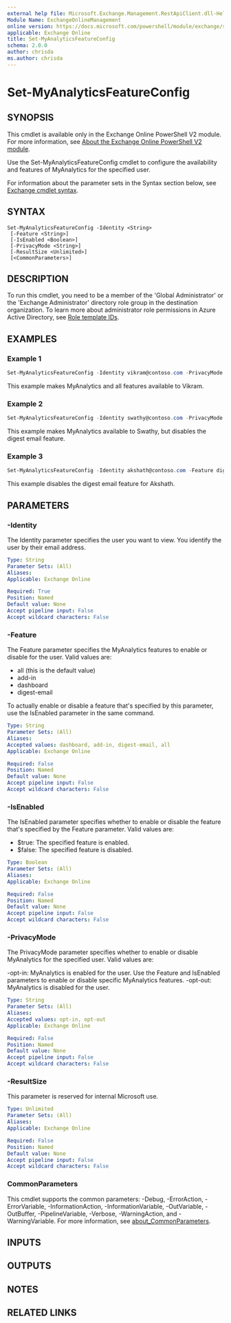 ```yaml
---
external help file: Microsoft.Exchange.Management.RestApiClient.dll-Help.xml
Module Name: ExchangeOnlineManagement
online version: https://docs.microsoft.com/powershell/module/exchange/set-myanalyticsfeatureconfig
applicable: Exchange Online
title: Set-MyAnalyticsFeatureConfig
schema: 2.0.0
author: chrisda
ms.author: chrisda
---
```


# Set-MyAnalyticsFeatureConfig

## SYNOPSIS
This cmdlet is available only in the Exchange Online PowerShell V2 module. For more information, see [About the Exchange Online PowerShell V2 module](https://docs.microsoft.com/powershell/exchange/exchange-online-powershell-v2).

Use the Set-MyAnalyticsFeatureConfig cmdlet to configure the availability and features of MyAnalytics for the specified user.

For information about the parameter sets in the Syntax section below, see [Exchange cmdlet syntax](https://docs.microsoft.com/powershell/exchange/exchange-cmdlet-syntax).

## SYNTAX

```
Set-MyAnalyticsFeatureConfig -Identity <String>
 [-Feature <String>]
 [-IsEnabled <Boolean>]
 [-PrivacyMode <String>]
 [-ResultSize <Unlimited>]
 [<CommonParameters>]
```

## DESCRIPTION
To run this cmdlet, you need to be a member of the 'Global Administrator' or the 'Exchange Administrator' directory role group in the destination organization. To learn more about administrator role permissions in Azure Active Directory, see [Role template IDs](https://docs.microsoft.com/en-us/azure/active-directory/roles/permissions-reference#role-template-ids). 

## EXAMPLES

### Example 1
```powershell
Set-MyAnalyticsFeatureConfig -Identity vikram@contoso.com -PrivacyMode opt-in
```

This example makes MyAnalytics and all features available to Vikram.

### Example 2
```powershell
Set-MyAnalyticsFeatureConfig -Identity swathy@contoso.com -PrivacyMode opt-in -Feature digest-email -IsEnabled $false
```

This example makes MyAnalytics available to Swathy, but disables the digest email feature.

### Example 3
```powershell
Set-MyAnalyticsFeatureConfig -Identity akshath@contoso.com -Feature digest-email -IsEnabled $false
```

This example disables the digest email feature for Akshath.

## PARAMETERS

### -Identity
The Identity parameter specifies the user you want to view. You identify the user by their email address.

```yaml
Type: String
Parameter Sets: (All)
Aliases:
Applicable: Exchange Online

Required: True
Position: Named
Default value: None
Accept pipeline input: False
Accept wildcard characters: False
```

### -Feature
The Feature parameter specifies the MyAnalytics features to enable or disable for the user. Valid values are:

- all (this is the default value)
- add-in
- dashboard
- digest-email

To actually enable or disable a feature that's specified by this parameter, use the IsEnabled parameter in the same command.

```yaml
Type: String
Parameter Sets: (All)
Aliases:
Accepted values: dashboard, add-in, digest-email, all
Applicable: Exchange Online

Required: False
Position: Named
Default value: None
Accept pipeline input: False
Accept wildcard characters: False
```

### -IsEnabled
The IsEnabled parameter specifies whether to enable or disable the feature that's specified by the Feature parameter. Valid values are:

- $true: The specified feature is enabled.
- $false: The specified feature is disabled.

```yaml
Type: Boolean
Parameter Sets: (All)
Aliases:
Applicable: Exchange Online

Required: False
Position: Named
Default value: None
Accept pipeline input: False
Accept wildcard characters: False
```

### -PrivacyMode
The PrivacyMode parameter specifies whether to enable or disable MyAnalytics for the specified user. Valid values are:

-opt-in: MyAnalytics is enabled for the user. Use the Feature and IsEnabled parameters to enable or disable specific MyAnalytics features.
-opt-out: MyAnalytics is disabled for the user.

```yaml
Type: String
Parameter Sets: (All)
Aliases:
Accepted values: opt-in, opt-out
Applicable: Exchange Online

Required: False
Position: Named
Default value: None
Accept pipeline input: False
Accept wildcard characters: False
```

### -ResultSize
This parameter is reserved for internal Microsoft use.

```yaml
Type: Unlimited
Parameter Sets: (All)
Aliases:
Applicable: Exchange Online

Required: False
Position: Named
Default value: None
Accept pipeline input: False
Accept wildcard characters: False
```

### CommonParameters
This cmdlet supports the common parameters: -Debug, -ErrorAction, -ErrorVariable, -InformationAction, -InformationVariable, -OutVariable, -OutBuffer, -PipelineVariable, -Verbose, -WarningAction, and -WarningVariable. For more information, see [about_CommonParameters](https://go.microsoft.com/fwlink/p/?LinkID=113216).

## INPUTS

###  

## OUTPUTS

###  

## NOTES

## RELATED LINKS

